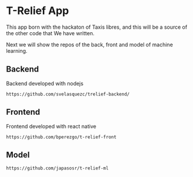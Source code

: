 # T-Relief App

This app born with the hackaton of Taxis libres, and this will be a source of the other code that We have written.

Next we will show the repos of the back, front and model of machine learning.

## Backend

Backend developed with nodejs

`https://github.com/svelasquezc/trelief-backend/`

## Frontend

Frontend developed with react native

`https://github.com/bperezgo/t-relief-front`

## Model
`https://github.com/japasosr/t-relief-ml`

